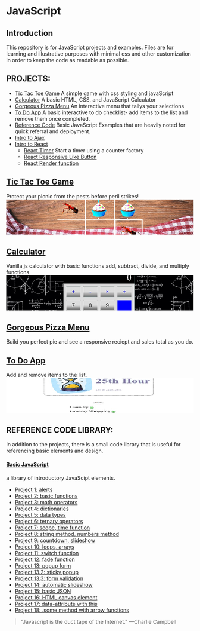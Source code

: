 # JavaScript

## Introduction
This repository is for JavaScript projects and examples. Files are for learning and illustrative purposes with minimal css and other customization in order to keep the code as readable as possible. 

## PROJECTS:
- [Tic Tac Toe Game](https://github.com/serengetijade/JavaScript/tree/main/TicTacToe) A simple game with css styling and javaScript
- [Calculator](https://github.com/serengetijade/JavaScript/tree/main/Calculator) A basic HTML, CSS, and JavaScript Calculator
- [Gorgeous Pizza Menu](https://github.com/serengetijade/JavaScript/tree/main/Gorgeous-Pizza-Menu) An interactive menu that tallys your selections
- [To Do App](https://github.com/serengetijade/JavaScript/tree/main/ToDo-App) A basic interactive to do checklist- add items to the list and remove them once completed.
- [Reference Code](https://github.com/serengetijade/JavaScript) Basic JavaScript Examples that are heavily noted for quick referral and deployment.
- [Intro to Ajax](https://github.com/serengetijade/JavaScript/tree/main/AJAX/AJAX1-BasicRequestResponse)
- [Intro to React](https://github.com/serengetijade/JavaScript/tree/main/React_Projects)
    - [React Timer](https://github.com/serengetijade/JavaScript/tree/main/React_Projects/React1-counter-factory) Start a timer using a counter factory
    - [React Responsive Like Button](https://github.com/serengetijade/JavaScript/tree/main/React_Projects/React2-like-button)
    - [React Render function](https://github.com/serengetijade/JavaScript/tree/main/React_Projects/React3-JSX)
## [Tic Tac Toe Game](https://github.com/serengetijade/JavaScript/tree/main/TicTacToe)
Protect your picnic from the pests before peril strikes!
![Preview of Tic Tac Toe Game](https://raw.githubusercontent.com/serengetijade/JavaScript/main/TicTacToe/images/tictactoe.jpg)
## [Calculator](https://github.com/serengetijade/JavaScript/tree/main/Calculator)
Vanilla js calculator with basic functions add, subtract, divide, and multiply functions. 
![Preview of Calculator](https://github.com/serengetijade/JavaScript/blob/main/Calculator/img/calculator.jpg?raw=true)
## [Gorgeous Pizza Menu](https://github.com/serengetijade/JavaScript/tree/main/Gorgeous-Pizza-Menu)
Build you perfect pie and see a responsive reciept and sales total as you do. 
## [To Do App](https://github.com/serengetijade/JavaScript/tree/main/ToDo-App)
Add and remove items to the list.
![Preview of To Do App](https://github.com/serengetijade/JavaScript/blob/main/ToDo-App/img/ToDoApp.jpg?raw=true)

## REFERENCE CODE LIBRARY:
In addition to the projects, there is a small code library that is useful for referencing basic elements and design. 
#### [Basic JavaScript](https://github.com/serengetijade/JavaScript)
a library of introductory JavaScipt elements. 
- [Project 1: alerts](https://github.com/serengetijade/JavaScript/tree/main/Basic-JavaScript-Projects/Project1-expressions-alert)
- [Project 2: basic functions](https://github.com/serengetijade/JavaScript/tree/main/Basic-JavaScript-Projects/Project2-functions)
- [Project 3: math operators](https://github.com/serengetijade/JavaScript/tree/main/Basic-JavaScript-Projects/Project3-math-operators)
- [Project 4: dictionaries](https://github.com/serengetijade/JavaScript/tree/main/Basic-JavaScript-Projects/Project4-dictionaries)
- [Project 5: data types](https://github.com/serengetijade/JavaScript/tree/main/Basic-JavaScript-Projects/Project5-type)
- [Project 6: ternary operators](https://github.com/serengetijade/JavaScript/tree/main/Basic-JavaScript-Projects/Project6-ternary-operators-constructors)
- [Project 7: scope, time function](https://github.com/serengetijade/JavaScript/tree/main/Basic-JavaScript-Projects/Project7-scope-time-function)
- [Project 8: string method, numbers method](https://github.com/serengetijade/JavaScript/tree/main/Basic-JavaScript-Projects/Project8-string-numbers-methods)
- [Project 9: countdown, slideshow](https://github.com/serengetijade/JavaScript/tree/main/Basic-JavaScript-Projects/Project9-countdown-slideshow)
- [Project 10: loops, arrays](https://github.com/serengetijade/JavaScript/tree/main/Basic-JavaScript-Projects/Project10-loops-arrays)
- [Project 11: switch function ](https://github.com/serengetijade/JavaScript/tree/main/Basic-JavaScript-Projects/Project11-switch)
- [Project 12: fade function ](https://github.com/serengetijade/JavaScript/tree/main/Basic-JavaScript-Projects/Project12-fade)
- [Project 13: popup form](https://github.com/serengetijade/JavaScript/tree/main/Basic-JavaScript-Projects/Project13-popup-form)
- [Project 13.2: sticky popup](https://github.com/serengetijade/JavaScript/tree/main/Basic-JavaScript-Projects/Project13.2-sticky-popup)
- [Project 13.3: form validation](https://github.com/serengetijade/JavaScript/tree/main/Basic-JavaScript-Projects/Project13.3-form-validation)
- [Project 14: automatic slideshow](https://github.com/serengetijade/JavaScript/tree/main/Basic-JavaScript-Projects/Project14-automatic-slideshow)
- [Project 15: basic JSON](https://github.com/serengetijade/JavaScript/tree/main/Basic-JavaScript-Projects/Project15-basic-JSON)
- [Project 16: HTML canvas element](https://github.com/serengetijade/JavaScript/tree/main/Basic-JavaScript-Projects/Project16-HTML-canvas)
- [Project 17: data-attribute with this](https://github.com/serengetijade/JavaScript/tree/main/Basic-JavaScript-Projects/Project17-data-attribute-this)
- [Project 18: .some method with arrow functions](https://github.com/serengetijade/JavaScript/tree/main/Basic-JavaScript-Projects/Project18-some-method-with-arrow-functions)


>“Javascript is the duct tape of the Internet."
—Charlie Campbell
